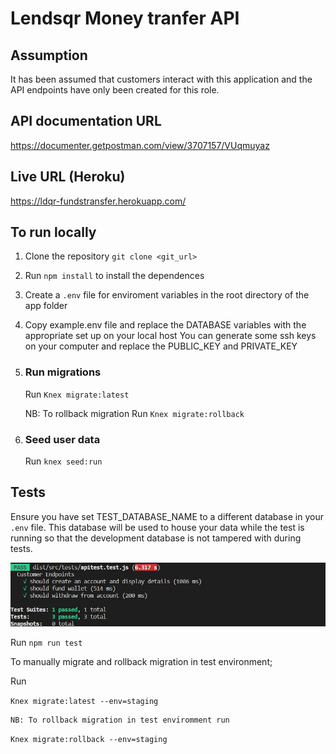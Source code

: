 # Lendsqr Money tranfer API

## Assumption

It has been assumed that customers interact with this application and the API endpoints have only been created for this role.

## API documentation URL

https://documenter.getpostman.com/view/3707157/VUqmuyaz

## Live URL (Heroku)
https://ldqr-fundstransfer.herokuapp.com/

## To run locally

1. Clone the repository
    ```git clone <git_url>```

2. Run
    ```npm install``` to install the dependences

3. Create a ```.env``` file for enviroment variables in the root directory of the app folder

4. Copy example.env file and replace the DATABASE variables with the appropriate set up on your local host
    You can generate some ssh keys on your computer and replace the PUBLIC_KEY and PRIVATE_KEY

5.  ###  Run migrations
    Run ```Knex migrate:latest```

    NB: To rollback migration Run ```Knex migrate:rollback```

6.  ### Seed user data
    Run ```knex seed:run```

## Tests

Ensure you have set TEST_DATABASE_NAME to a different database in your ```.env``` file. This database will be used to house your data while the test is running so that the development database is not tampered with during tests.

![Test Passed](./src/public/lendsqr-test.JPG)

Run ```npm run test```

To manually migrate and rollback migration in test environment;

Run 

```Knex migrate:latest --env=staging```


    NB: To rollback migration in test enviromment run 
    
```Knex migrate:rollback --env=staging```